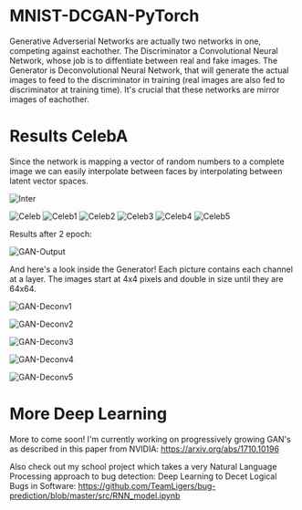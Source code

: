 # MNIST-DCGAN-PyTorch

Generative Adverserial Networks are actually two networks in one, competing against eachother. The Discriminator a Convolutional Neural Network, whose job is to diffentiate between real and fake images. The Generator is Deconvolutional Neural Network, that will generate the actual images to feed to the discriminator in training (real images are also fed to discriminator at training time). It's crucial that these networks are mirror images of eachother.

# Results CelebA
Since the network is mapping a vector of random numbers to a complete image we can easily interpolate between faces by interpolating between latent vector spaces.

![Inter](/imgs/inter.gif)

![Celeb](/imgs/Celeb.png)
![Celeb1](/imgs/Celeb1.png)
![Celeb2](/imgs/Celeb2.png)
![Celeb3](/imgs/Celeb3.png)
![Celeb4](/imgs/Celeb4.png)
![Celeb5](/imgs/Celeb5.png)


Results after 2 epoch:

![GAN-Output](/imgs/GAN-Output.png)

And here's a look inside the Generator! Each picture contains each channel at a layer. The images start at 4x4 pixels and double in size until they are 64x64.

![GAN-Deconv1](/imgs/GAN-Deconv1.png)

![GAN-Deconv2](/imgs/GAN-Deconv2.png)

![GAN-Deconv3](/imgs/GAN-Deconv3.png)

![GAN-Deconv4](/imgs/GAN-Deconv4.png)

![GAN-Deconv5](/imgs/GAN-Deconv5.png)

# More Deep Learning

More to come soon! I'm currently working on progressively growing GAN's as described in this paper from NVIDIA: https://arxiv.org/abs/1710.10196

Also check out my school project which takes a very Natural Language Processing approach to bug detection: Deep Learning to Decet Logical Bugs in Software: https://github.com/TeamLigers/bug-prediction/blob/master/src/RNN_model.ipynb
